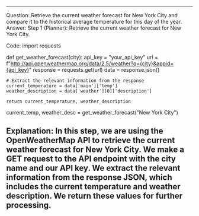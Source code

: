 ---------------------------
Question: Retrieve the current weather forecast for New York City and compare it to the historical average temperature for this day of the year.
Answer:
Step 1 (Planner): Retrieve the current weather forecast for New York City.

Code:
import requests

def get_weather_forecast(city):
    api_key = "your_api_key"
    url = f"http://api.openweathermap.org/data/2.5/weather?q={city}&appid={api_key}"
    response = requests.get(url)
    data = response.json()
    
    # Extract the relevant information from the response
    current_temperature = data['main']['temp']
    weather_description = data['weather'][0]['description']
    
    return current_temperature, weather_description

current_temp, weather_desc = get_weather_forecast("New York City")

Explanation: In this step, we are using the OpenWeatherMap API to retrieve the current weather forecast for New York City. We make a GET request to the API endpoint with the city name and our API key. We extract the relevant information from the response JSON, which includes the current temperature and weather description. We return these values for further processing.
---------------------------

